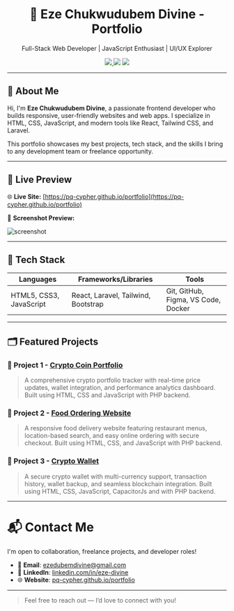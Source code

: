 <h1 align="center">🌟 Eze Chukwudubem Divine - Portfolio</h1>

<p align="center">
  Full-Stack Web Developer | JavaScript Enthusiast | UI/UX Explorer
</p>

<p align="center">
  <a href="https://pq-cypher.github.io/portfolio">
    <img src="https://img.shields.io/badge/View%20Live-Demo-blue?style=flat-square" />
  </a>
  <img src="https://img.shields.io/badge/Made%20with-HTML%2C%20CSS%2C%20JavaScript-blue?style=flat-square" />
  <img src="https://img.shields.io/badge/Open%20Source-Yes-brightgreen?style=flat-square" />
</p>

---

## 🧭 About Me

Hi, I'm **Eze Chukwudubem Divine**, a passionate frontend developer who builds responsive, user-friendly websites and web apps. I specialize in HTML, CSS, JavaScript, and modern tools like React, Tailwind CSS, and Laravel.

This portfolio showcases my best projects, tech stack, and the skills I bring to any development team or freelance opportunity.

---

## 🚀 Live Preview

🌐 **Live Site:** [https://pq-cypher.github.io/portfolio](https://pq-cypher.github.io/portfolio)

📸 **Screenshot Preview:**

![screenshot](https://pq-cypher.com/portfolio/portfolio-preview.png)

---

## 🧰 Tech Stack

| Languages | Frameworks/Libraries | Tools |
|----------|----------------------|-------|
| HTML5, CSS3, JavaScript | React, Laravel, Tailwind, Bootstrap | Git, GitHub, Figma, VS Code, Docker |

---

## 🗂️ Featured Projects

### 🎯 Project 1 - [Crypto Coin Portfolio](https://mopsycoin.io)

> A comprehensive crypto portfolio tracker with real-time price updates, wallet integration, and performance analytics dashboard. Built using HTML, CSS and JavaScript with PHP backend.

### 🎯 Project 2 - [Food Ordering Website](https://pq-cypher.github.io/FoodieRush/)

> A responsive food delivery website featuring restaurant menus, location-based search, and easy online ordering with secure checkout. Built using HTML, CSS, and JavaScript with PHP backend.

### 🎯 Project 3 - [Crypto Wallet](https://cv-swap.com)

> A secure crypto wallet with multi-currency support, transaction history, wallet backup, and seamless blockchain integration. Built using HTML, CSS, JavaScript, CapacitorJs and with PHP backend.

---

# 📬 Contact Me

I'm open to collaboration, freelance projects, and developer roles!

- 📧 **Email**: [ezedubemdivine@gmail.com](mailto:ezedubemdivine@gmail.com)  
- 💼 **LinkedIn**: [linkedin.com/in/eze-divine](https://wwww.linkedin.com/in/eze-divine)
- 🌐 **Website**: [pq-cypher.github.io/portfolio](https://pq-cypher.github.io/portfolio)

---

> Feel free to reach out — I’d love to connect with you!
